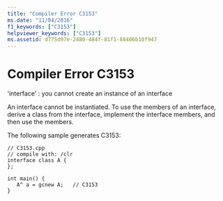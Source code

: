 ```yaml
---
title: "Compiler Error C3153"
ms.date: "11/04/2016"
f1_keywords: ["C3153"]
helpviewer_keywords: ["C3153"]
ms.assetid: d775d97e-2480-484f-81f1-88406b10f947
---
```

# Compiler Error C3153

'interface' : you cannot create an instance of an interface

An interface cannot be instantiated. To use the members of an interface, derive a class from the interface, implement the interface members, and then use the members.

The following sample generates C3153:

```
// C3153.cpp
// compile with: /clr
interface class A {
};

int main() {
   A^ a = gcnew A;   // C3153
}
```
